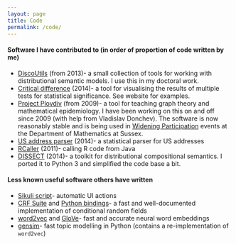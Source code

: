 ```yaml
---
layout: page
title: Code
permalink: /code/
---
```


#### Software I have contributed to (in order of proportion of code written by me)
 - [DiscoUtils](https://github.com/MLCL/DiscoUtils) (from 2013)- a small collection of tools for working with distributional semantic models. I use this in my doctoral work.
 - [Critical difference](https://github.com/mbatchkarov/critical_difference) (2014)- a tool for visualising the results of multiple tests for statistical significance. See website for examples.
 - [Project Plovdiv](http://mbatchkarov.github.io/Plovdiv/) (from 2009)- a tool for teaching graph theory and mathematical epidemiology. I have been working on this on and off since 2009 (with help from Vladislav Donchev). The software is now reasonably stable and is being used in [Widening Participation](http://www.sussex.ac.uk/study/wp) events at the Department of Mathematics at Sussex.
 - [US address parser](https://github.com/datamade/usaddress) (2014)- a statistical parser for US addresses
 - [RCaller](https://code.google.com/p/rcaller/) (2011)- calling R code from Java
 - [DISSECT](https://github.com/composes-toolkit/dissect) (2014)- a toolkit for distributional compositional semantics. I ported it to Python 3 and simplified the code base a bit.

#### Less known useful software others have written
- [Sikuli script](http://www.sikuli.org)- automatic UI actions
- [CRF Suite](http://www.chokkan.org/software/crfsuite/) and [Python bindings](https://github.com/tpeng/python-crfsuite)- a fast and well-documented implementation of conditional random fields
- [word2vec](https://code.google.com/p/word2vec/) and [GloVe](http://www-nlp.stanford.edu/projects/glove/)- fast and accurate neural word embeddings
- [gensim](http://radimrehurek.com/gensim/)- fast topic modelling in Python (contains a re-implementation of `word2vec`)
